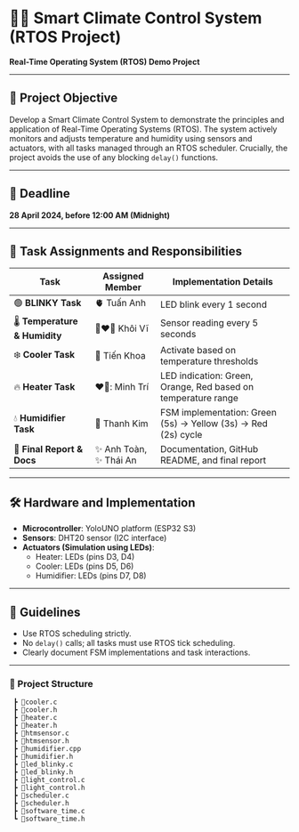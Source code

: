 # 👨‍🏫 Smart Climate Control System (RTOS Project)

**Real-Time Operating System (RTOS) Demo Project**

---

## 🎯 Project Objective

Develop a Smart Climate Control System to demonstrate the principles and application of Real-Time Operating Systems (RTOS). The system actively monitors and adjusts temperature and humidity using sensors and actuators, with all tasks managed through an RTOS scheduler. Crucially, the project avoids the use of any blocking `delay()` functions.

---

## 🚩 Deadline

**28 April 2024, before 12:00 AM (Midnight)**

---

## 📌 Task Assignments and Responsibilities

| Task                           | Assigned Member       | Implementation Details                          |
| ------------------------------ | --------------------- | ----------------------------------------------- |
| 🟢 **BLINKY Task**             | 🫀 Tuấn Anh           | LED blink every 1 second                        |
| 🌡️ **Temperature & Humidity** |  👨‍❤️‍👨 Khôi Vĩ            | Sensor reading every 5 seconds                  |
| ❄️ **Cooler Task**             | 🙂 Tiến Khoa          | Activate based on temperature thresholds        |
| 🔥 **Heater Task**             | ❤️‍🔥: Minh Trí           | LED indication: Green, Orange, Red based on temperature range |
| 💧 **Humidifier Task**         | 👏 Thanh Kim          | FSM implementation: Green (5s) → Yellow (3s) → Red (2s) cycle |
| 📑 **Final Report & Docs**     | ✨ Anh Toàn, ✨ Thái An | Documentation, GitHub README, and final report  |

---

## 🛠️ Hardware and Implementation

- **Microcontroller**: YoloUNO platform (ESP32 S3)
- **Sensors**: DHT20 sensor (I2C interface)
- **Actuators (Simulation using LEDs)**:
  - Heater: LEDs (pins D3, D4)
  - Cooler: LEDs (pins D5, D6)
  - Humidifier: LEDs (pins D7, D8)

---

## 📝 Guidelines

- Use RTOS scheduling strictly.
- No `delay()` calls; all tasks must use RTOS tick scheduling.
- Clearly document FSM implementations and task interactions.

---
### 📁 Project Structure
```📦project
 ┣ 📜cooler.c
 ┣ 📜cooler.h
 ┣ 📜heater.c
 ┣ 📜heater.h
 ┣ 📜htmsensor.c
 ┣ 📜htmsensor.h
 ┣ 📜humidifier.cpp
 ┣ 📜humidifier.h
 ┣ 📜led_blinky.c
 ┣ 📜led_blinky.h
 ┣ 📜light_control.c
 ┣ 📜light_control.h
 ┣ 📜scheduler.c
 ┣ 📜scheduler.h
 ┣ 📜software_time.c
 ┗ 📜software_time.h
```
